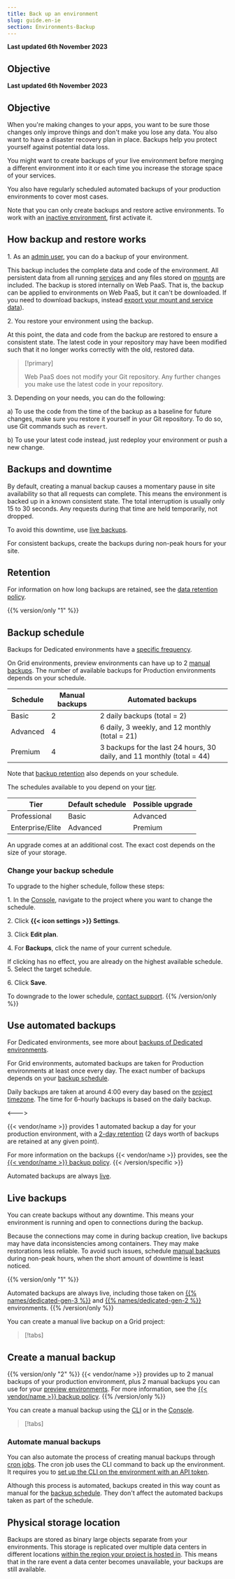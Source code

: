```yaml
---
title: Back up an environment
slug: guide.en-ie
section: Environments-Backup
---
```


**Last updated 6th November 2023**



## Objective  

**Last updated 6th November 2023**



## Objective  

When you're making changes to your apps,
you want to be sure those changes only improve things and don't make you lose any data.
You also want to have a disaster recovery plan in place.
Backups help you protect yourself against potential data loss.

You might want to create backups of your live environment before merging a different environment into it
or each time you increase the storage space of your services.

You also have regularly scheduled automated backups of your production environments to cover most cases.

Note that you can only create backups and restore active environments.
To work with an [inactive environment](../../glossary#inactive-environment),
first activate it.

## How backup and restore works

1\. As an [admin user](../administration/users.md), you can do a backup of your environment.

   This backup includes the complete data and code of the environment.
   All persistent data from all running [services](../add-services/_index.md)
   and any files stored on [mounts](../create-apps/app-reference.md#mounts) are included.
   The backup is stored internally on Web PaaS.
   That is, the backup can be applied to environments on Web PaaS, but it can't be downloaded.
   If you need to download backups, instead [export your mount and service data](../learn-tutorials/exporting)).

2\. You restore your environment using the backup.

   At this point, the data and code from the backup are restored to ensure a consistent state.
   The latest code in your repository may have been modified such that it no longer works correctly with the old, restored data.

> [!primary]  
> 
>    Web PaaS does not modify your Git repository. Any further changes you make use the latest code in your repository.
> 
> 

3\. Depending on your needs, you can do the following:


   a) To use the code from the time of the backup as a baseline for future changes,
      make sure you restore it yourself in your Git repository.
      To do so, use Git commands such as `revert`.

   b) To use your latest code instead, just redeploy your environment or push a new change.

## Backups and downtime

By default, creating a manual backup causes a momentary pause in site availability so that all requests can complete.
This means the environment is backed up in a known consistent state.
The total interruption is usually only 15 to 30 seconds.
Any requests during that time are held temporarily, not dropped.

To avoid this downtime, use [live backups](#live-backups).

For consistent backups, create the backups during non-peak hours for your site.

## Retention

For information on how long backups are retained, see the [data retention policy](../security/data-retention.md).

{{% version/only "1" %}}
## Backup schedule

Backups for Dedicated environments have a [specific frequency](../dedicated-gen-2/overview/backups.md).

On Grid environments, preview environments can have up to 2 [manual backups](#create-a-manual-backup).
The number of available backups for Production environments depends on your schedule.

| Schedule | Manual backups | Automated backups                                                      |
|----------|----------------|------------------------------------------------------------------------|
| Basic    | 2              | 2 daily backups (total = 2)                                            |
| Advanced | 4              | 6 daily, 3 weekly, and 12 monthly (total = 21)                         |
| Premium  | 4              | 3 backups for the last 24 hours, 30 daily, and 11 monthly (total = 44) |

Note that [backup retention](../security/data-retention.md#grid-backups) also depends on your schedule.

The schedules available to you depend on your [tier](https://platform.sh/pricing/).

| Tier             | Default schedule | Possible upgrade |
| ---------------- | ---------------- | ---------------- |
| Professional     | Basic            | Advanced         |
| Enterprise/Elite | Advanced         | Premium          |

An upgrade comes at an additional cost.
The exact cost depends on the size of your storage.

### Change your backup schedule

To upgrade to the higher schedule, follow these steps:

1\. In the [Console](https://console.platform.sh/), navigate to the project where you want to change the schedule.

2\. Click **{{< icon settings >}} Settings**.

3\. Click **Edit plan**.

4\. For **Backups**, click the name of your current schedule.

   If clicking has no effect, you are already on the highest available schedule.
5\. Select the target schedule.

6\. Click **Save**.


To downgrade to the lower schedule, [contact support](../learn-overview/get-support).
{{% /version/only %}}

## Use automated backups


<!-- Web PaaS -->
For Dedicated environments, see more about [backups of Dedicated environments](../dedicated-gen-2/overview/backups.md).

For Grid environments, automated backups are taken for Production environments at least once every day.
The exact number of backups depends on your [backup schedule](#backup-schedule).

Daily backups are taken at around 4:00 every day based on the [project timezone](../projects/change-project-timezone.md).
The time for 6-hourly backups is based on the daily backup.

<--->
<!-- Upsun -->
{{< vendor/name >}} provides 1 automated backup a day for your production environment,
with a [2-day retention](../security-data-retention) (2 days worth of backups are retained at any given point).

For more information on the backups {{< vendor/name >}} provides,
see the [{{< vendor/name >}} backup policy](../security-backups).
{{< /version/specific >}}

Automated backups are always [live](#live-backups).

## Live backups

You can create backups without any downtime.
This means your environment is running and open to connections during the backup.

Because the connections may come in during backup creation, live backups may have data inconsistencies among containers.
They may make restorations less reliable.
To avoid such issues, schedule [manual backups](#create-a-manual-backup) during non-peak hours,
when the short amount of downtime is least noticed.

{{% version/only "1" %}}
<!-- Web PaaS -->
Automated backups are always live, including those taken on [{{% names/dedicated-gen-3 %}}](../dedicated-gen-3/_index.md)
and [{{% names/dedicated-gen-2 %}}](../dedicated-gen-2/overview/_index.md) environments.
{{% /version/only %}}

You can create a manual live backup on a Grid project:

> [!tabs]      

## Create a manual backup

{{% version/only "2" %}}
{{< vendor/name >}} provides up to 2 manual backups of your production environment,
plus 2 manual backups you can use for your [preview environments](../../glossary).
For more information, see the [{{< vendor/name >}} backup policy](../security-backups).
{{% /version/only %}}

You can create a manual backup using the [CLI](../administration/cli/_index.md) or in the [Console](../administration/web/_index.md).

> [!tabs]      

### Automate manual backups

You can also automate the process of creating manual backups through [cron jobs](../create-apps/app-reference.md#crons).
The cron job uses the CLI command to back up the environment.
It requires you to [set up the CLI on the environment with an API token](../administration/cli/api-tokens.md#authenticate-in-an-environment).

Although this process is automated,
backups created in this way count as manual for the [backup schedule](#backup-schedule).
They don't affect the automated backups taken as part of the schedule.

## Physical storage location

Backups are stored as binary large objects separate from your environments.
This storage is replicated over multiple data centers in different locations
[within the region your project is hosted in](https://platform.sh/trust-center/security/data-security/).
This means that in the rare event a data center becomes unavailable, your backups are still available.
